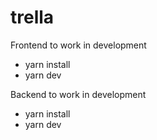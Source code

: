 # trella

Frontend to work in development
- yarn install
- yarn dev

Backend to work in development
- yarn install
- yarn dev
